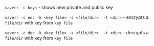 
`caverr -c keys` - shows new private and public key

`caverr -c enc -k <key file> -s <file/dir>  -t <dir>` - encrypts a `file/dir` with key from `key file`

`caverr -c dec -k <key file> -s <file/dir>  -t <dir>` - decrypts a `file/dir` with key from `key file`


